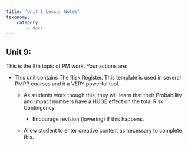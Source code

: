 ```yaml
---
title: 'Unit 1 Lesson Notes'
taxonomy:
    category:
        - docs
---
```


## Unit 9:

This is the 8th topic of PM work. Your actions are:

-   This unit contains The Risk Register. This template is used in several PMPP
    courses and it a VERY powerful tool.

    -   As students work though this, they will learn that their Probability and
        Impact numbers have a HUGE effect on the total Risk Contingency.

        -   Encourage revision (lowering) if this happens.

    -   Allow student to enter creative content as necessary to complete this.
